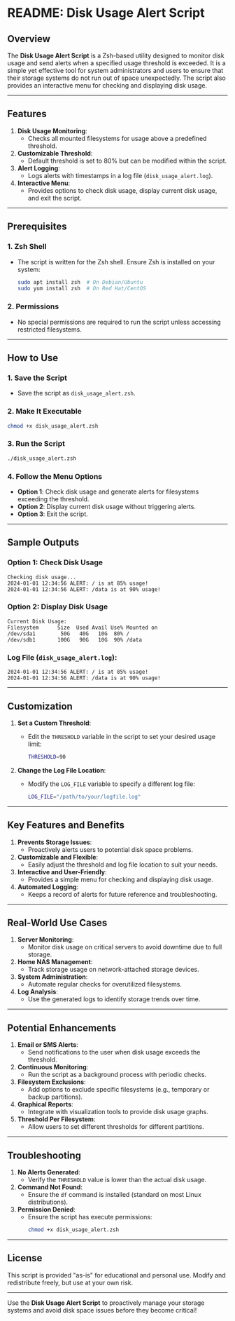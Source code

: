 # **README: Disk Usage Alert Script**

## **Overview**

The **Disk Usage Alert Script** is a Zsh-based utility designed to monitor disk usage and send alerts when a specified usage threshold is exceeded. It is a simple yet effective tool for system administrators and users to ensure that their storage systems do not run out of space unexpectedly. The script also provides an interactive menu for checking and displaying disk usage.

---

## **Features**

1. **Disk Usage Monitoring**:
   - Checks all mounted filesystems for usage above a predefined threshold.
2. **Customizable Threshold**:
   - Default threshold is set to 80% but can be modified within the script.
3. **Alert Logging**:
   - Logs alerts with timestamps in a log file (`disk_usage_alert.log`).
4. **Interactive Menu**:
   - Provides options to check disk usage, display current disk usage, and exit the script.

---

## **Prerequisites**

### **1. Zsh Shell**
- The script is written for the Zsh shell. Ensure Zsh is installed on your system:
  ```bash
  sudo apt install zsh  # On Debian/Ubuntu
  sudo yum install zsh  # On Red Hat/CentOS
  ```

### **2. Permissions**
- No special permissions are required to run the script unless accessing restricted filesystems.

---

## **How to Use**

### **1. Save the Script**
- Save the script as `disk_usage_alert.zsh`.

### **2. Make It Executable**
```bash
chmod +x disk_usage_alert.zsh
```

### **3. Run the Script**
```bash
./disk_usage_alert.zsh
```

### **4. Follow the Menu Options**
- **Option 1**: Check disk usage and generate alerts for filesystems exceeding the threshold.
- **Option 2**: Display current disk usage without triggering alerts.
- **Option 3**: Exit the script.

---

## **Sample Outputs**

### **Option 1: Check Disk Usage**
```
Checking disk usage...
2024-01-01 12:34:56 ALERT: / is at 85% usage!
2024-01-01 12:34:56 ALERT: /data is at 90% usage!
```

### **Option 2: Display Disk Usage**
```
Current Disk Usage:
Filesystem      Size  Used Avail Use% Mounted on
/dev/sda1        50G   40G   10G  80% /
/dev/sdb1       100G   90G   10G  90% /data
```

### **Log File (`disk_usage_alert.log`)**:
```
2024-01-01 12:34:56 ALERT: / is at 85% usage!
2024-01-01 12:34:56 ALERT: /data is at 90% usage!
```

---

## **Customization**

1. **Set a Custom Threshold**:
   - Edit the `THRESHOLD` variable in the script to set your desired usage limit:
     ```zsh
     THRESHOLD=90
     ```

2. **Change the Log File Location**:
   - Modify the `LOG_FILE` variable to specify a different log file:
     ```zsh
     LOG_FILE="/path/to/your/logfile.log"
     ```

---

## **Key Features and Benefits**

1. **Prevents Storage Issues**:
   - Proactively alerts users to potential disk space problems.
2. **Customizable and Flexible**:
   - Easily adjust the threshold and log file location to suit your needs.
3. **Interactive and User-Friendly**:
   - Provides a simple menu for checking and displaying disk usage.
4. **Automated Logging**:
   - Keeps a record of alerts for future reference and troubleshooting.

---

## **Real-World Use Cases**

1. **Server Monitoring**:
   - Monitor disk usage on critical servers to avoid downtime due to full storage.
2. **Home NAS Management**:
   - Track storage usage on network-attached storage devices.
3. **System Administration**:
   - Automate regular checks for overutilized filesystems.
4. **Log Analysis**:
   - Use the generated logs to identify storage trends over time.

---

## **Potential Enhancements**

1. **Email or SMS Alerts**:
   - Send notifications to the user when disk usage exceeds the threshold.
2. **Continuous Monitoring**:
   - Run the script as a background process with periodic checks.
3. **Filesystem Exclusions**:
   - Add options to exclude specific filesystems (e.g., temporary or backup partitions).
4. **Graphical Reports**:
   - Integrate with visualization tools to provide disk usage graphs.
5. **Threshold Per Filesystem**:
   - Allow users to set different thresholds for different partitions.

---

## **Troubleshooting**

1. **No Alerts Generated**:
   - Verify the `THRESHOLD` value is lower than the actual disk usage.
2. **Command Not Found**:
   - Ensure the `df` command is installed (standard on most Linux distributions).
3. **Permission Denied**:
   - Ensure the script has execute permissions:
     ```bash
     chmod +x disk_usage_alert.zsh
     ```

---

## **License**
This script is provided "as-is" for educational and personal use. Modify and redistribute freely, but use at your own risk.

---

Use the **Disk Usage Alert Script** to proactively manage your storage systems and avoid disk space issues before they become critical!